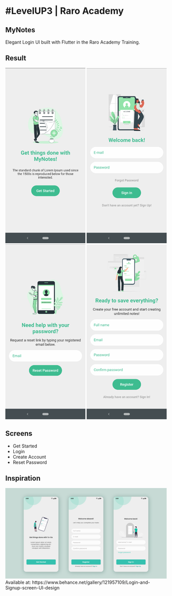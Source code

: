 # #LevelUP3 | Raro Academy  
  
## MyNotes  
Elegant Login UI built with Flutter in the Raro Academy Training.  
  
## Result  
<p float="left">  
  <img src="screenshots/pic_1.png" width="250" />  
  <img src="screenshots/pic_2.png" width="250" />   
  <img src="screenshots/pic_3.png" width="250" />  
  <img src="screenshots/pic_4.png" width="250" />  
</p>  

## Screens  
- Get Started  
- Login  
- Create Account  
- Reset Password
  
## Inspiration  
<img src="screenshots/pic_5.png" alt="drawing" width="1000"/>
Available at: https://www.behance.net/gallery/121957109/Login-and-Signup-screen-UI-design